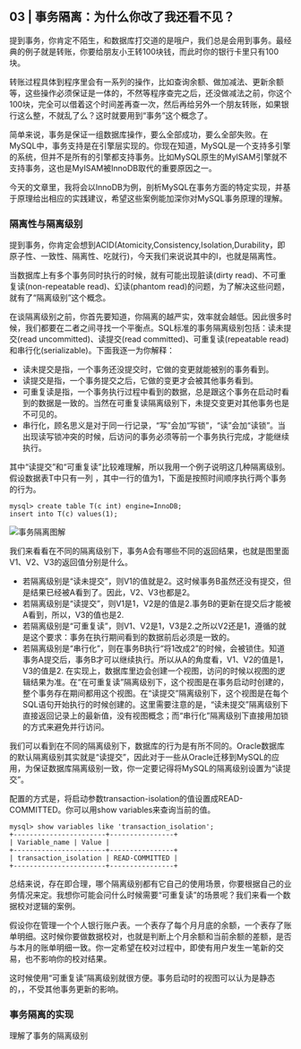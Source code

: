 ## 03 | 事务隔离：为什么你改了我还看不见？
提到事务，你肯定不陌生，和数据库打交道的是哦户，我们总是会用到事务。最经典的例子就是转账，你要给朋友小王转100块钱，而此时你的银行卡里只有100块。

转账过程具体到程序里会有一系列的操作，比如查询余额、做加减法、更新余额等，这些操作必须保证是一体的，不然等程序查完之后，还没做减法之前，你这个100块，完全可以借着这个时间差再查一次，然后再给另外一个朋友转账，如果银行这么整，不就乱了么？这时就要用到“事务”这个概念了。

简单来说，事务是保证一组数据库操作，要么全部成功，要么全部失败。在MySQL中，事务支持是在引擎层实现的。你现在知道，MySQL是一个支持多引擎的系统，但并不是所有的引擎都支持事务。比如MySQL原生的MyISAM引擎就不支持事务，这也是MyISAM被InnoDB取代的重要原因之一。

今天的文章里，我将会以InnoDB为例，剖析MySQL在事务方面的特定实现，并基于原理给出相应的实践建议，希望这些案例能加深你对MySQL事务原理的理解。

### 隔离性与隔离级别
提到事务，你肯定会想到ACID(Atomicity,Consistency,Isolation,Durability，即原子性、一致性、隔离性、吃就行)，今天我们来说说其中的I，也就是隔离性。

当数据库上有多个事务同时执行的时候，就有可能出现脏读(dirty read)、不可重复读(non-repeatable read)、幻读(phantom read)的问题，为了解决这些问题，就有了“隔离级别”这个概念。

在谈隔离级别之前，你首先要知道，你隔离的越严实，效率就会越低。因此很多时候，我们都要在二者之间寻找一个平衡点。SQL标准的事务隔离级别包括：读未提交(read uncommitted)、读提交(read committed)、可重复读(repeatable read)和串行化(serializable)。下面我逐一为你解释：
- 读未提交是指，一个事务还没提交时，它做的变更就能被别的事务看到。
- 读提交是指，一个事务提交之后，它做的变更才会被其他事务看到。
- 可重复读是指，一个事务执行过程中看到的数据，总是跟这个事务在启动时看到的数据是一致的。当然在可重复读隔离级别下，未提交变更对其他事务也是不可见的。
- 串行化，顾名思义是对于同一行记录，“写”会加“写锁”，“读”会加“读锁”。当出现读写锁冲突的时候，后访问的事务必须等前一个事务执行完成，才能继续执行。

其中“读提交”和“可重复读”比较难理解，所以我用一个例子说明这几种隔离级别。假设数据表T中只有一列 ，其中一行的值为1，下面是按照时间顺序执行两个事务的行为。
```mysql
mysql> create table T(c int) engine=InnoDB;
insert into T(c) values(1);
```
![事务隔离图解](https://static001.geekbang.org/resource/image/7d/f8/7dea45932a6b722eb069d2264d0066f8.png)

我们来看看在不同的隔离级别下，事务A会有哪些不同的返回结果，也就是图里面V1、V2、V3的返回值分别是什么。
- 若隔离级别是“读未提交”，则V1的值就是2。这时候事务B虽然还没有提交，但是结果已经被A看到了。因此，V2、V3也都是2。
- 若隔离级别是“读提交”，则V1是1，V2是的值是2.事务B的更新在提交后才能被A看到，所以，V3的值也是2.
- 若隔离级别是“可重复读”，则V1、V2是1，V3是2.之所以V2还是1，遵循的就是这个要求：事务在执行期间看到的数据前后必须是一致的。
- 若隔离级别是“串行化”，则在事务B执行“将1改成2”的时候，会被锁住。知道事务A提交后，事务B才可以继续执行。所以从A的角度看，V1、V2的值是1，V3的值是2.
在实现上，数据库里边会创建一个视图，访问的时候以视图的逻辑结果为准。在“在可重复读”隔离级别下，这个视图是在事务启动时创建的，整个事务存在期间都用这个视图。在“读提交”隔离级别下，这个视图是在每个SQL语句开始执行的时候创建的。这里需要注意的是，“读未提交”隔离级别下直接返回记录上的最新值，没有视图概念；而“串行化”隔离级别下直接用加锁的方式来避免并行访问。

我们可以看到在不同的隔离级别下，数据库的行为是有所不同的。Oracle数据库的默认隔离级别其实就是“读提交”，因此对于一些从Oracle迁移到MySQL的应用，为保证数据库隔离级别一致，你一定要记得将MySQL的隔离级别设置为“读提交”。

配置的方式是，将启动参数transaction-isolation的值设置成READ-COMMITTED。你可以用show variables来查询当前的值。
```mysql
mysql> show variables like 'transaction_isolation';
+-----------------------+----------------+
| Variable_name | Value |
+-----------------------+----------------+
| transaction_isolation | READ-COMMITTED |
+-----------------------+----------------+
```
总结来说，存在即合理，哪个隔离级别都有它自己的使用场景，你要根据自己的业务情况来定。我想你可能会问什么时候需要“可重复读”的场景呢？我们来看一个数据校对逻辑的案例。

假设你在管理一个个人银行账户表。一个表存了每个月月底的余额，一个表存了账单明细。这时候你要做数据校对，也就是判断上个月余额和当前余额的差额，是否与本月的账单明细一致。你一定希望在校对过程中，即使有用户发生一笔新的交易，也不影响你的校对结果。

这时候使用“可重复读”隔离级别就很方便。事务启动时的视图可以认为是静态的，，不受其他事务更新的影响。

### 事务隔离的实现
理解了事务的隔离级别
